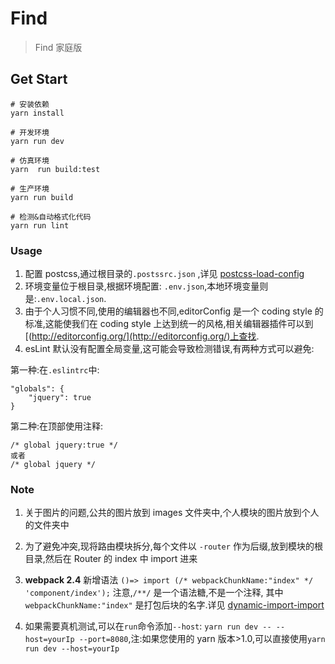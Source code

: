 # Find

> Find 家庭版

## Get Start

```
# 安装依赖
yarn install

# 开发环境
yarn run dev

# 仿真环境
yarn  run build:test

# 生产环境
yarn run build

# 检测&自动格式化代码
yarn run lint
```

### Usage

1. 配置 postcss,通过根目录的`.postssrc.json` ,详见 [postcss-load-config](https://github.com/michael-ciniawsky/postcss-load-config#postcssrc)
2. 环境变量位于根目录,根据环境配置: `.env.json`,本地环境变量则是:`.env.local.json`.
3. 由于个人习惯不同,使用的编辑器也不同,editorConfig 是一个 coding style 的标准,这能使我们在 coding style 上达到统一的风格,相关编辑器插件可以到[(http://editorconfig.org/](http://editorconfig.org/)上查找.
4. esLint 默认没有配置全局变量,这可能会导致检测错误,有两种方式可以避免:

第一种:在`.eslintrc`中:

    "globals": {
        "jquery": true
    }

第二种:在<script></script>顶部使用注释:

    /* global jquery:true */
    或者
    /* global jquery */

### Note

1. 关于图片的问题,公共的图片放到 images 文件夹中,个人模块的图片放到个人的文件夹中
2. 为了避免冲突,现将路由模块拆分,每个文件以 `-router` 作为后缀,放到模块的根目录,然后在 Router 的 index 中 import 进来
3. **webpack 2.4** 新增语法 `()=> import (/* webpackChunkName:"index" */ 'component/index');`
   注意,`/**/` 是一个语法糖,不是一个注释, 其中 `webpackChunkName:"index"` 是打包后块的名字.详见 [dynamic-import-import](https://webpack.js.org/guides/code-splitting-async/#dynamic-import-import-)

4. 如果需要真机测试,可以在`run`命令添加`--host`: `yarn run dev -- --host=yourIp --port=8080`,注:如果您使用的 yarn 版本>1.0,可以直接使用`yarn run dev --host=yourIp`

